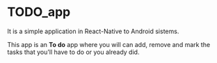 # TODO_app
 It is a simple application in React-Native to Android sistems. 
 
 This app is an **To do** app where you will can add, remove and mark the tasks that you'll have to do or you already did.
